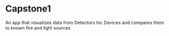 # Capstone1
An app that visualizes data from Detectors Inc Devices and compares them to known fire and light sources
